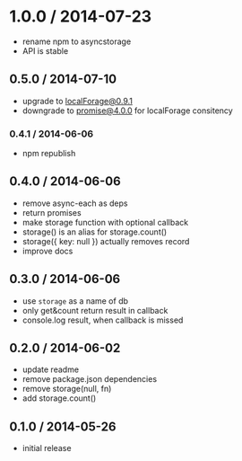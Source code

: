 # 1.0.0 / 2014-07-23

  * rename npm to asyncstorage
  * API is stable

## 0.5.0 / 2014-07-10

  * upgrade to localForage@0.9.1
  * downgrade to promise@4.0.0 for localForage consitency

### 0.4.1 / 2014-06-06

  * npm republish

## 0.4.0 / 2014-06-06

  * remove async-each as deps
  * return promises
  * make storage function with optional callback
  * storage() is an alias for storage.count()
  * storage({ key: null }) actually removes record
  * improve docs

## 0.3.0 / 2014-06-06

  * use `storage` as a name of db
  * only get&count return result in callback
  * console.log result, when callback is missed

## 0.2.0 / 2014-06-02

  * update readme
  * remove package.json dependencies
  * remove storage(null, fn)
  * add storage.count()

## 0.1.0 / 2014-05-26

  * initial release
